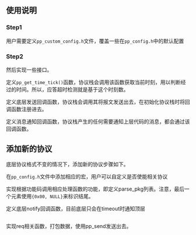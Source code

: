 ## 使用说明

### Step1

用户需要定义`pp_custom_config.h`文件，覆盖一些在`pp_config.h`中的默认配置



### Step2

然后实现一些接口。

定义`pp_get_time_tick()`函数，协议栈会调用该函数获取当前时刻，用以判断经过的时间。所以，应答超时检测就是基于这个时刻数。


定义底层发送回调函数，协议栈会调用其将报文发送出去，在初始化协议栈时将回调函数注册进去。



定义消息通知回调函数，协议栈产生的任何需要通知上层代码的消息，都会通过该回调函数。


## 添加新的协议

底层协议格式不变的情况下，添加新的协议步骤如下。

在`pp_config.h`文件中添加相应的宏，用户可以自定义是否使能相关协议



实现根据功能码调用相应处理函数的功能，即定义parse_pkg列表。注意，最后一个元素使用`{0x00, NULL}`来标识结尾。



定义底层notify回调函数，目前底层只会在timeout时通知顶层

```c

```

实现req相关函数，打包数据，使用pp_send发送出去。

